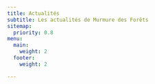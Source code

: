 ```yaml
---
title: Actualités
subtitle: Les actualités de Murmure des Forêts
sitemap:
  priority: 0.8
menu:
  main:
    weight: 2
  footer:
    weight: 2

---
```

